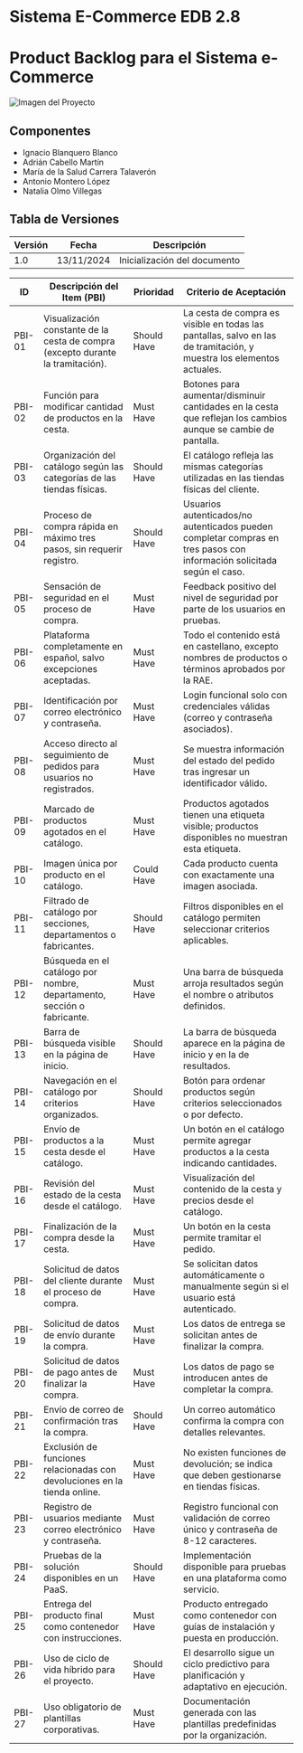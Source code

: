 # Sistema E-Commerce EDB 2.8

# Product Backlog para el Sistema e-Commerce

![Imagen del Proyecto](https://www.informatica.us.es/docs/imagen-etsii/logo-ETSII-US-Vertical-Color.png)

## Componentes <a name="componentes"></a>

- Ignacio Blanquero Blanco
- Adrián Cabello Martín
- María de la Salud Carrera Talaverón
- Antonio Montero López
- Natalia Olmo Villegas
 
## Tabla de Versiones
| Versión | Fecha       | Descripción                   |
|---------|-------------|-------------------------------|
| 1.0     | 13/11/2024  | Inicialización del documento    |

| **ID**   | **Descripción del Item (PBI)**                                                                               | **Prioridad** | **Criterio de Aceptación**                                                                                   |
|----------|-------------------------------------------------------------------------------------------------------------|---------------|------------------------------------------------------------------------------------------------------------|
| PBI-01   | Visualización constante de la cesta de compra (excepto durante la tramitación).                              | Should Have   | La cesta de compra es visible en todas las pantallas, salvo en las de tramitación, y muestra los elementos actuales. |
| PBI-02   | Función para modificar cantidad de productos en la cesta.                                                    | Must Have     | Botones para aumentar/disminuir cantidades en la cesta que reflejan los cambios aunque se cambie de pantalla. |
| PBI-03   | Organización del catálogo según las categorías de las tiendas físicas.                                       | Should Have   | El catálogo refleja las mismas categorías utilizadas en las tiendas físicas del cliente.                    |
| PBI-04   | Proceso de compra rápida en máximo tres pasos, sin requerir registro.                                        | Should Have   | Usuarios autenticados/no autenticados pueden completar compras en tres pasos con información solicitada según el caso. |
| PBI-05   | Sensación de seguridad en el proceso de compra.                                                              | Must Have     | Feedback positivo del nivel de seguridad por parte de los usuarios en pruebas.                              |
| PBI-06   | Plataforma completamente en español, salvo excepciones aceptadas.                                            | Must Have     | Todo el contenido está en castellano, excepto nombres de productos o términos aprobados por la RAE.         |
| PBI-07   | Identificación por correo electrónico y contraseña.                                                          | Must Have     | Login funcional solo con credenciales válidas (correo y contraseña asociados).                              |
| PBI-08   | Acceso directo al seguimiento de pedidos para usuarios no registrados.                                       | Must Have     | Se muestra información del estado del pedido tras ingresar un identificador válido.                         |
| PBI-09   | Marcado de productos agotados en el catálogo.                                                                | Must Have     | Productos agotados tienen una etiqueta visible; productos disponibles no muestran esta etiqueta.            |
| PBI-10   | Imagen única por producto en el catálogo.                                                                    | Could Have    | Cada producto cuenta con exactamente una imagen asociada.                                                  |
| PBI-11   | Filtrado de catálogo por secciones, departamentos o fabricantes.                                             | Should Have   | Filtros disponibles en el catálogo permiten seleccionar criterios aplicables.                               |
| PBI-12   | Búsqueda en el catálogo por nombre, departamento, sección o fabricante.                                      | Must Have     | Una barra de búsqueda arroja resultados según el nombre o atributos definidos.                              |
| PBI-13   | Barra de búsqueda visible en la página de inicio.                                                            | Should Have   | La barra de búsqueda aparece en la página de inicio y en la de resultados.                                 |
| PBI-14   | Navegación en el catálogo por criterios organizados.                                                         | Should Have   | Botón para ordenar productos según criterios seleccionados o por defecto.                                  |
| PBI-15   | Envío de productos a la cesta desde el catálogo.                                                             | Must Have     | Un botón en el catálogo permite agregar productos a la cesta indicando cantidades.                         |
| PBI-16   | Revisión del estado de la cesta desde el catálogo.                                                           | Must Have     | Visualización del contenido de la cesta y precios desde el catálogo.                                       |
| PBI-17   | Finalización de la compra desde la cesta.                                                                    | Must Have     | Un botón en la cesta permite tramitar el pedido.                                                           |
| PBI-18   | Solicitud de datos del cliente durante el proceso de compra.                                                 | Must Have     | Se solicitan datos automáticamente o manualmente según si el usuario está autenticado.                     |
| PBI-19   | Solicitud de datos de envío durante la compra.                                                               | Must Have     | Los datos de entrega se solicitan antes de finalizar la compra.                                            |
| PBI-20   | Solicitud de datos de pago antes de finalizar la compra.                                                     | Must Have     | Los datos de pago se introducen antes de completar la compra.                                              |
| PBI-21   | Envío de correo de confirmación tras la compra.                                                              | Should Have   | Un correo automático confirma la compra con detalles relevantes.                                           |
| PBI-22   | Exclusión de funciones relacionadas con devoluciones en la tienda online.                                    | Must Have     | No existen funciones de devolución; se indica que deben gestionarse en tiendas físicas.                    |
| PBI-23   | Registro de usuarios mediante correo electrónico y contraseña.                                               | Must Have     | Registro funcional con validación de correo único y contraseña de 8-12 caracteres.                        |
| PBI-24   | Pruebas de la solución disponibles en un PaaS.                                                               | Should Have   | Implementación disponible para pruebas en una plataforma como servicio.                                    |
| PBI-25   | Entrega del producto final como contenedor con instrucciones.                                                | Must Have     | Producto entregado como contenedor con guías de instalación y puesta en producción.                        |
| PBI-26   | Uso de ciclo de vida híbrido para el proyecto.                                                               | Should Have   | El desarrollo sigue un ciclo predictivo para planificación y adaptativo en ejecución.                      |
| PBI-27   | Uso obligatorio de plantillas corporativas.                                                                  | Must Have     | Documentación generada con las plantillas predefinidas por la organización.                                |
